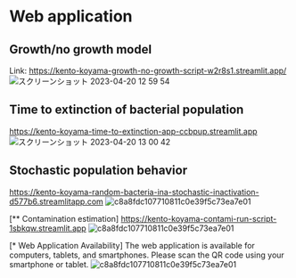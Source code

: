 # Web application

## Growth/no growth model
Link: https://kento-koyama-growth-no-growth-script-w2r8s1.streamlit.app/
![スクリーンショット 2023-04-20 12 59 54](https://user-images.githubusercontent.com/76421729/233255327-80129fc6-ef97-4aac-b163-710d2c4132cb.png)



## Time to extinction of bacterial population
https://kento-koyama-time-to-extinction-app-ccbpup.streamlit.app
![スクリーンショット 2023-04-20 13 00 42](https://user-images.githubusercontent.com/76421729/233255490-7513950f-3725-4f73-a081-5740f79e8952.png)


## Stochastic population behavior
https://kento-koyama-random-bacteria-ina-stochastic-inactivation-d577b6.streamlitapp.com
![c8a8fdc107710811c0e39f5c73ea7e01](https://user-images.githubusercontent.com/76421729/233253999-3363f6e3-ab03-4198-83df-0e6432aa9f5a.png)

[** Contamination estimation]
https://kento-koyama-contami-run-script-1sbkqw.streamlit.app
![c8a8fdc107710811c0e39f5c73ea7e01](https://user-images.githubusercontent.com/76421729/233253999-3363f6e3-ab03-4198-83df-0e6432aa9f5a.png)



[* Web Application Availability]
The web application is available for computers, tablets, and smartphones.
 Please scan the QR code using your smartphone or tablet.
![c8a8fdc107710811c0e39f5c73ea7e01](https://user-images.githubusercontent.com/76421729/233253999-3363f6e3-ab03-4198-83df-0e6432aa9f5a.png)


